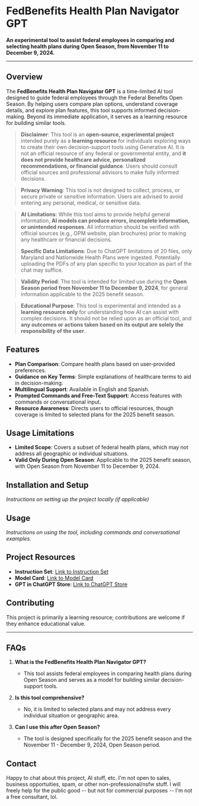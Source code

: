 # **FedBenefits Health Plan Navigator GPT**

**An experimental tool to assist federal employees in comparing and selecting health plans during Open Season, from November 11 to December 9, 2024.**

---

## **Overview**

The **FedBenefits Health Plan Navigator GPT** is a time-limited AI tool designed to guide federal employees through the Federal Benefits Open Season. By helping users compare plan options, understand coverage details, and explore plan features, this tool supports informed decision-making. Beyond its immediate application, it serves as a learning resource for building similar tools.

> **Disclaimer**: This tool is an **open-source, experimental project** intended purely as a **learning resource** for individuals exploring ways to create their own decision-support tools using Generative AI. It is not an official resource of any federal or governmental entity, and **it does not provide healthcare advice, personalized recommendations, or financial guidance**. Users should consult official sources and professional advisors to make fully informed decisions.

> **Privacy Warning**: This tool is not designed to collect, process, or secure private or sensitive information. Users are advised to avoid entering any personal, medical, or sensitive data.

> **AI Limitations**: While this tool aims to provide helpful general information, **AI models can produce errors, incomplete information, or unintended responses**. All information should be verified with official sources (e.g., OPM website, plan brochures) prior to making any healthcare or financial decisions.
>
> **Specific Data Limitations**: Due to ChatGPT limitations of 20 files, only Maryland and Nationwide Health Plans were ingested. Potentially uploading the PDFs of any plan specific to your location as part of the chat may suffice. 

> **Validity Period**: The tool is intended for limited use during the **Open Season period from November 11 to December 9, 2024**, for general information applicable to the 2025 benefit season.

> **Educational Purpose**: This tool is experimental and intended as a **learning resource only** for understanding how AI can assist with complex decisions. It should not be relied upon as an official tool, and **any outcomes or actions taken based on its output are solely the responsibility of the user**.

## **Features**

- **Plan Comparison**: Compare health plans based on user-provided preferences.
- **Guidance on Key Terms**: Simple explanations of healthcare terms to aid in decision-making.
- **Multilingual Support**: Available in English and Spanish.
- **Prompted Commands and Free-Text Support**: Access features with commands or conversational input.
- **Resource Awareness**: Directs users to official resources, though coverage is limited to selected plans for the 2025 benefit season.

## **Usage Limitations**

- **Limited Scope**: Covers a subset of federal health plans, which may not address all geographic or individual situations.
- **Valid Only During Open Season**: Applicable to the 2025 benefit season, with Open Season from November 11 to December 9, 2024.

## **Installation and Setup**

*Instructions on setting up the project locally (if applicable)*

## **Usage**

*Instructions on using the tool, including commands and conversational examples.*

## **Project Resources**

- **Instruction Set**: [Link to Instruction Set](https://github.com/brockwebb/FedBenefits-HealthPlan-Navigator-GPT/blob/main/FBHP_NAV_GPT_Instructions)
- **Model Card**: [Link to Model Card](https://github.com/brockwebb/FedBenefits-HealthPlan-Navigator-GPT/blob/main/FedBenefits_HealthPlan_Navigator_GPT__Model_Card.md)
- **GPT in ChatGPT Store**: [Link to ChatGPT Store](https://chatgpt.com/g/g-iiydUH1cW)

## **Contributing**

This project is primarily a learning resource; contributions are welcome if they enhance educational value.

---

## **FAQs**

1. **What is the FedBenefits Health Plan Navigator GPT?**
   - This tool assists federal employees in comparing health plans during Open Season and serves as a model for building similar decision-support tools.

2. **Is this tool comprehensive?**
   - No, it is limited to selected plans and may not address every individual situation or geographic area.

3. **Can I use this after Open Season?**
   - The tool is designed specifically for the 2025 benefit season and the November 11 - December 9, 2024, Open Season period.

## **Contact**

Happy to chat about this project, AI stuff, etc. I'm not open to sales, business opportuities, spam, or other non-professional/nsfw stuff. I will freely help for the public good -- but not for commercial purposes -- I'm not a free consultant, lol. 
